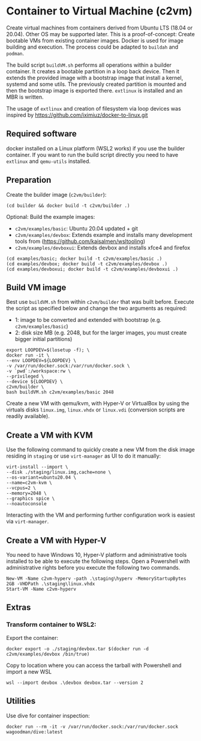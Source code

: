# Container to Virtual Machine (c2vm)

Create virtual machines from containers derived from Ubuntu LTS (18.04 or 20.04).
Other OS may be supported later. This is a proof-of-concept: Create bootable VMs from existing container images. Docker is used for image building and execution. The process could be adapted to `buildah` and `podman`.

The build script `buildVM.sh` performs all operations within a builder container.
It creates a bootable partition in a loop back device.
Then it extends the provided image with a bootstrap image that install a kernel, systemd and some utils.
The previously created partition is mounted and then the bootstrap image is exported there. `extlinux` is installed and an MBR is written.

The usage of `extlinux` and creation of filesystem via loop devices was inspired by https://github.com/iximiuz/docker-to-linux.git

## Required software
docker installed on a Linux platform (WSL2 works) if you use the builder container.  If you want to run the build script directly you need to have `extlinux` and `qemu-utils` installed.

## Preparation
Create the builder image (`c2vm/builder`):
```
(cd builder && docker build -t c2vm/builder .)
```

Optional: Build the example images:
- `c2vm/examples/basic`: Ubuntu 20.04 updated + git
- `c2vm/examples/devbox`: Extends example and installs many development tools from (https://github.com/kaisalmen/wsltooling)
- `c2vm/examples/devboxui`: Extends devbox and installs xfce4 and firefox
```
(cd examples/basic; docker build -t c2vm/examples/basic .)
(cd examples/devbox; docker build -t c2vm/examples/devbox .)
(cd examples/devboxui; docker build -t c2vm/examples/devboxui .)
```

## Build VM image

Best use `buildVM.sh` from within `c2vm/builder` that was built before.
Execute the script as specified below and change the two arguments as required:
 - 1: image to be converted and extended with bootstrap (e.g. `c2vm/examples/basic`)
 - 2: disk size MB (e.g. 2048, but for the larger images, you must create bigger initial partitions)
```
export LOOPDEV=$(losetup -f); \
docker run -it \
--env LOOPDEV=${LOOPDEV} \
-v /var/run/docker.sock:/var/run/docker.sock \
-v `pwd`:/workspace:rw \
--privileged \
--device ${LOOPDEV} \
c2vm/builder \
bash buildVM.sh c2vm/examples/basic 2048
```
Create a new VM with qemu/kvm, with Hyper-V or VirtualBox by using the virtuals disks `linux.img`, `linux.vhdx` or `linux.vdi` (conversion scripts are readily available).

## Create a VM with KVM

Use the following command to quickly create a new VM from the disk image residing in `staging` or use `virt-manager` as UI to do it manually:
```
virt-install --import \
--disk ./staging/linux.img,cache=none \
--os-variant=ubuntu20.04 \
--name=c2vm-kvm \
--vcpus=2 \
--memory=2048 \
--graphics spice \
--noautoconsole
```
Interacting with the VM and performing further configuration work is easiest via `virt-manager`.

## Create a VM with Hyper-V

You need to have Windows 10, Hyper-V platform and administrative tools installed to be able to execute the following steps.
Open a Powershell with administrative rights before you execute the following two commands.

```
New-VM -Name c2vm-hyperv -path .\staging\hyperv -MemoryStartupBytes 2GB -VHDPath .\staging\linux.vhdx
Start-VM -Name c2vm-hyperv
```


## Extras

### Transform container to WSL2:
Export the container:
```
docker export -o ./staging/devbox.tar $(docker run -d c2vm/examples/devbox /bin/true)
```
Copy to location where you can access the tarball with Powershell and import a new WSL
```
wsl --import devbox .\devbox devbox.tar --version 2
```

## Utilities
Use dive for container inspection:
```
docker run --rm -it -v /var/run/docker.sock:/var/run/docker.sock wagoodman/dive:latest
```
